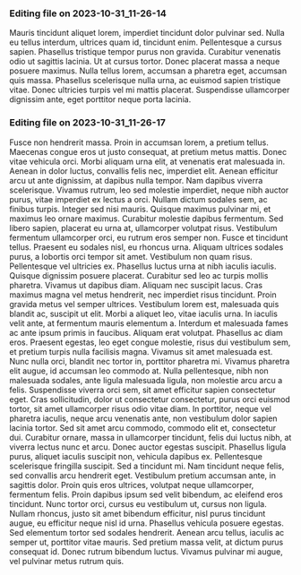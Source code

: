 

### Editing file on 2023-10-31_11-26-14

Mauris tincidunt aliquet lorem, imperdiet tincidunt dolor pulvinar sed. Nulla eu tellus interdum, ultrices quam id, tincidunt enim. Pellentesque a cursus sapien. Phasellus tristique tempor purus non gravida. Curabitur venenatis odio ut sagittis lacinia. Ut at cursus tortor. Donec placerat massa a neque posuere maximus. Nulla tellus lorem, accumsan a pharetra eget, accumsan quis massa. Phasellus scelerisque nulla urna, ac euismod sapien tristique vitae. Donec ultricies turpis vel mi mattis placerat. Suspendisse ullamcorper dignissim ante, eget porttitor neque porta lacinia.




### Editing file on 2023-10-31_11-26-17

Fusce non hendrerit massa. Proin in accumsan lorem, a pretium tellus. Maecenas congue eros ut justo consequat, at pretium metus mattis. Donec vitae vehicula orci. Morbi aliquam urna elit, at venenatis erat malesuada in. Aenean in dolor luctus, convallis felis nec, imperdiet elit. Aenean efficitur arcu ut ante dignissim, at dapibus nulla tempor. Nam dapibus viverra scelerisque. Vivamus rutrum, leo sed molestie imperdiet, neque nibh auctor purus, vitae imperdiet ex lectus a orci. Nullam dictum sodales sem, ac finibus turpis. Integer sed nisi mauris. Quisque maximus pulvinar mi, et maximus leo ornare maximus. Curabitur molestie dapibus fermentum.
Sed libero sapien, placerat eu urna at, ullamcorper volutpat risus. Vestibulum fermentum ullamcorper orci, eu rutrum eros semper non. Fusce et tincidunt tellus. Praesent eu sodales nisl, eu rhoncus urna. Aliquam ultrices sodales purus, a lobortis orci tempor sit amet. Vestibulum non quam risus. Pellentesque vel ultricies ex. Phasellus luctus urna at nibh iaculis iaculis. Quisque dignissim posuere placerat.
Curabitur sed leo ac turpis mollis pharetra. Vivamus ut dapibus diam. Aliquam nec suscipit lacus. Cras maximus magna vel metus hendrerit, nec imperdiet risus tincidunt. Proin gravida metus vel semper ultrices. Vestibulum lorem est, malesuada quis blandit ac, suscipit ut elit. Morbi a aliquet leo, vitae iaculis urna. In iaculis velit ante, at fermentum mauris elementum a. Interdum et malesuada fames ac ante ipsum primis in faucibus. Aliquam erat volutpat. Phasellus ac diam eros. Praesent egestas, leo eget congue molestie, risus dui vestibulum sem, et pretium turpis nulla facilisis magna. Vivamus sit amet malesuada est. Nunc nulla orci, blandit nec tortor in, porttitor pharetra mi.
Vivamus pharetra elit augue, id accumsan leo commodo at. Nulla pellentesque, nibh non malesuada sodales, ante ligula malesuada ligula, non molestie arcu arcu a felis. Suspendisse viverra orci sem, sit amet efficitur sapien consectetur eget. Cras sollicitudin, dolor ut consectetur consectetur, purus orci euismod tortor, sit amet ullamcorper risus odio vitae diam. In porttitor, neque vel pharetra iaculis, neque arcu venenatis ante, non vestibulum dolor sapien lacinia tortor. Sed sit amet arcu commodo, commodo elit et, consectetur dui. Curabitur ornare, massa in ullamcorper tincidunt, felis dui luctus nibh, at viverra lectus nunc et arcu. Donec auctor egestas suscipit. Phasellus ligula purus, aliquet iaculis suscipit non, vehicula dapibus ex. Pellentesque scelerisque fringilla suscipit. Sed a tincidunt mi. Nam tincidunt neque felis, sed convallis arcu hendrerit eget. Vestibulum pretium accumsan ante, in sagittis dolor. Proin quis eros ultrices, volutpat neque ullamcorper, fermentum felis. Proin dapibus ipsum sed velit bibendum, ac eleifend eros tincidunt. Nunc tortor orci, cursus eu vestibulum ut, cursus non ligula.
Nullam rhoncus, justo sit amet bibendum efficitur, nisl purus tincidunt augue, eu efficitur neque nisl id urna. Phasellus vehicula posuere egestas. Sed elementum tortor sed sodales hendrerit. Aenean arcu tellus, iaculis ac semper ut, porttitor vitae mauris. Sed pretium massa velit, at dictum purus consequat id. Donec rutrum bibendum luctus. Vivamus pulvinar mi augue, vel pulvinar metus rutrum quis.


